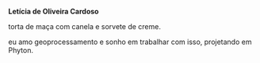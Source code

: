 *<nomeCompleto>*
**Letícia de Oliveira Cardoso**

*<pratoFavorito>*
torta de maça com canela e sorvete de creme.

*<curiosidade>*
eu amo geoprocessamento e sonho em trabalhar com isso, projetando em Phyton.